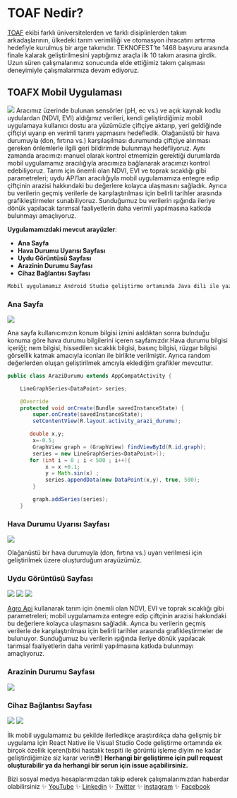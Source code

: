 # TOAF Nedir?

[TOAF](https://www.toafx.org/) ekibi farklı üniversitelerden ve farklı disiplinlerden takım arkadaşlarının, ülkedeki tarım verimliliği ve otomasyon ihracatını artırma hedefiyle kurulmuş bir arge takımıdır. TEKNOFEST’te 1468 başvuru arasında finale kalarak geliştirilmesini yaptığımız araçla ilk 10 takım arasına girdik. Uzun süren çalışmalarımız sonucunda elde ettiğimiz takım çalışması deneyimiyle çalışmalarımıza devam ediyoruz.

## TOAFX Mobil Uygulaması


![](images/1.jpeg)
Aracımız üzerinde bulunan sensörler (pH, ec vs.) ve açık kaynak kodlu uydulardan (NDVI, EVI) aldığımız verileri, kendi geliştirdiğimiz mobil uygulamaya kullanıcı dostu ara yüzümüzle çiftçiye aktarıp, yeri geldiğinde çiftçiyi uyarıp en verimli tarımı yapmasını hedefledik. Olağanüstü bir hava durumuyla (don, fırtına vs.) karşılaşılması durumunda çiftçiye alınması gereken önlemlerle ilgili geri bildirimde bulunmayı hedefliyoruz. Aynı zamanda aracımızı manuel olarak kontrol etmemizin gerektiği durumlarda mobil uygulamamız aracılığıyla aracımıza bağlanarak aracımızı kontrol edebiliyoruz. Tarım için önemli olan NDVI, EVI ve toprak sıcaklığı gibi parametreleri; uydu API’ları aracılığıyla mobil uygulamamıza entegre edip çiftçinin arazisi hakkındaki bu değerlere kolayca ulaşmasını sağladık. Ayrıca bu verilerin geçmiş verilerle de karşılaştırılması için belirli tarihler arasında grafikleştirmeler sunabiliyoruz. Sunduğumuz bu verilerin ışığında ileriye dönük yapılacak tarımsal faaliyetlerin daha verimli yapılmasına katkıda bulunmayı amaçlıyoruz.

**Uygulamamızdaki mevcut arayüzler**:

* **Ana Sayfa**
* **Hava Durumu Uyarısı Sayfası**
* **Uydu Görüntüsü Sayfası**
* **Arazinin Durumu Sayfası**
* **Cihaz Bağlantısı Sayfası**

```java
Mobil uygulamamız Android Studio geliştirme ortamında Java dili ile yazılmıştır.
```


### Ana Sayfa

![](images/2.png) 

Ana sayfa kullanıcımızın konum bilgisi iznini aaldıktan sonra bulnduğu konuma göre hava durumu bilgilerini içeren sayfamızdır.Hava durumu bilgisi içeriği; nem bilgisi, hissedilen sıcaklık bilgisi, basınç bilgisi, rüzgar bilgisi görsellik katmak amacıyla iconları ile birlikte verilmiştir. Ayrıca random değerlerden oluşan geliştirilmek amcıyla eklediğim grafikler mevcuttur.

```java
public class AraziDurumu extends AppCompatActivity {

    LineGraphSeries<DataPoint> series;

    @Override
    protected void onCreate(Bundle savedInstanceState) {
        super.onCreate(savedInstanceState);
        setContentView(R.layout.activity_arazi_durumu);

       double x,y;
        x=-0.5;
        GraphView graph = (GraphView) findViewById(R.id.graph);
        series = new LineGraphSeries<DataPoint>();
       for (int i = 0 ; i < 500 ; i++){
            x = x +0.1;
            y = Math.sin(x) ;
            series.appendData(new DataPoint(x,y), true, 500);
        }

        graph.addSeries(series);
    }
```


### Hava Durumu Uyarısı Sayfası

![](images/3.png)

Olağanüstü bir hava durumuyla (don, fırtına vs.) uyarı verilmesi için geliştirilmek üzere oluşturduğum arayüzümüz.

### Uydu Görüntüsü Sayfası

![](images/4.png) ![](images/5.png) ![](images/6.png) 

[Agro Api](https://agromonitoring.com/) kullanarak tarım için önemli olan NDVI, EVI ve toprak sıcaklığı gibi parametreleri; mobil uygulamamıza entegre edip çiftçinin arazisi hakkındaki bu değerlere kolayca ulaşmasını sağladık. Ayrıca bu verilerin geçmiş verilerle de karşılaştırılması için belirli tarihler arasında grafikleştirmeler de bulunuyor. Sunduğumuz bu verilerin ışığında ileriye dönük yapılacak tarımsal faaliyetlerin daha verimli yapılmasına katkıda bulunmayı amaçlıyoruz.

### Arazinin Durumu Sayfası

![](images/9.png)

### Cihaz Bağlantısı Sayfası

![](images/7.png) ![](images/8.png)


İlk mobil uygulamamız  bu şekilde ilerledikçe araştırdıkça daha gelişmiş bir uygulama için React Native ile Visual Studio Code geliştirme ortamında ek birçok özellik içeren(bitki hastalık tespiti ile görüntü işleme diyim ne kadar geliştirdiğimize siz karar verin😎)
**Herhangi bir geliştirme için pull request oluşturabilir ya da herhangi bir sorun için issue açabilirsiniz.**


Bizi sosyal medya hesaplarımızdan takip ederek çalışmalarımızdan haberdar olabilirsiniz
✨ [YouTube](https://www.youtube.com/channel/UCpGEhZnwdM3ZQ8zSgAKUhSw)
✨ [Linkedin](https://www.linkedin.com/company/toaf/)
✨ [Twitter](https://twitter.com/toaf_x)
✨ [instagram](https://www.instagram.com/toaf_x/)
✨ [Facebook](https://www.facebook.com/TOAF-102412425107313/?view_public_for=102412425107313)


